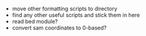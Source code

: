 * move other formatting scripts to directory
* find any other useful scripts and stick them in here
* read bed module?
* convert sam coordinates to 0-based?

